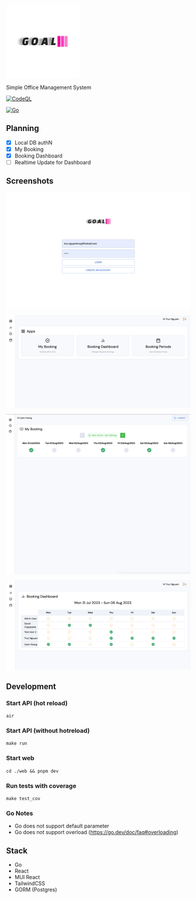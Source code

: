 <img src="art/logo-color.svg" alt="drawing" style="width:200px;"/>

Simple Office Management System

[![CodeQL](https://github.com/tnoss/goal/actions/workflows/codeql.yml/badge.svg)](https://github.com/tnoss/goal/actions/workflows/codeql.yml)

[![Go](https://github.com/tnoss/goal/actions/workflows/go.yml/badge.svg)](https://github.com/tnoss/goal/actions/workflows/go.yml)

## Planning
- [x] Local DB authN
- [x] My Booking
- [x] Booking Dashboard
- [ ] Realtime Update for Dashboard

## Screenshots

![0](art/assets/goal-00.png)

![1](art/assets/goal-01.png)

![2](art/assets/goal-02.png)

![3](art/assets/goal-03.png)

## Development

### Start API (hot reload)
```
air
```

### Start API (without hotreload)
```
make run
```

### Start web
```
cd ./web && pnpm dev
```

### Run tests with coverage
```
make test_cov
```
### Go Notes
- Go does not support default parameter
- Go does not support overload (https://go.dev/doc/faq#overloading)

## Stack
- Go
- React
- MUI React
- TailwindCSS
- GORM (Postgres)